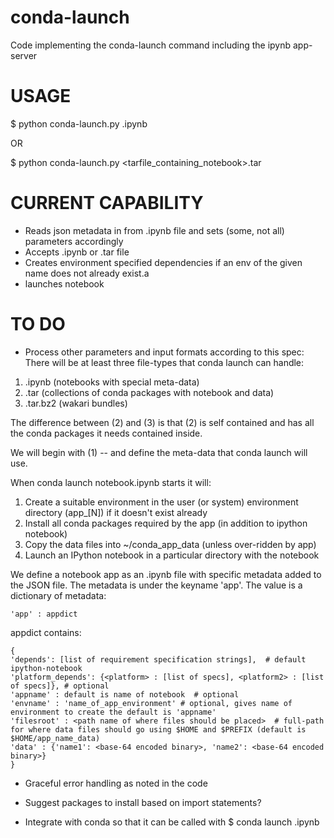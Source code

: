conda-launch
============

Code implementing the conda-launch command including the ipynb app-server

# USAGE


$ python conda-launch.py <ipython-notebook>.ipynb

OR

$ python conda-launch.py <tarfile_containing_notebook>.tar


# CURRENT CAPABILITY

- Reads json metadata in from .ipynb file and sets (some, not all) parameters accordingly
- Accepts .ipynb or .tar file
- Creates environment specified dependencies if an env of the given name does not already exist.a
- launches notebook

# TO DO

- Process other parameters and input formats according to this spec:
     There will be at least  three file-types that conda launch can handle:

1. .ipynb    (notebooks with special meta-data)
2. .tar        (collections of conda packages with notebook and data)
3. .tar.bz2  (wakari bundles)

The difference between (2) and (3) is that (2) is self contained and has all the conda packages it needs contained inside.

We will begin with (1) -- and define the meta-data that conda launch will use.

When conda launch notebook.ipynb starts it will:

1. Create a suitable environment in the user (or system) environment directory (app_<name>[N]) if it doesn't exist already
2. Install all conda packages required by the app (in addition to ipython notebook)
3. Copy the data files into ~/conda_app_data (unless over-ridden by app)
4. Launch an IPython notebook in a particular directory with the notebook

We define a notebook app as an .ipynb file with specific metadata added to the
JSON file.  The metadata is under the keyname 'app'.  The
value is a dictionary of metadata:


```
'app' : appdict
```

appdict contains:

```
{
'depends': [list of requirement specification strings],  # default ipython-notebook
'platform_depends': {<platform> : [list of specs], <platform2> : [list of specs]}, # optional
'appname' : default is name of notebook  # optional
'envname' : 'name_of_app_environment' # optional, gives name of environment to create the default is 'appname'
'filesroot' : <path name of where files should be placed>  # full-path for where data files should go using $HOME and $PREFIX (default is $HOME/app_name_data)
'data' : {'name1': <base-64 encoded binary>, 'name2': <base-64 encoded binary>}
}
```

- Graceful error handling as noted in the code

- Suggest packages to install based on import statements?

- Integrate with conda so that it can be called with
$ conda launch <myfile>.ipynb
